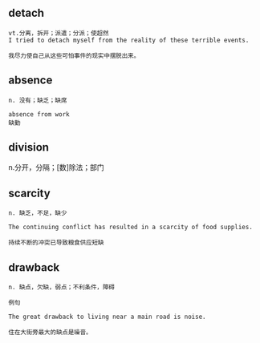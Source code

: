 ## detach
```
vt.分离，拆开；派遣；分派；使超然
I tried to detach myself from the reality of these terrible events.

我尽力使自己从这些可怕事件的现实中摆脱出来。
```

## absence
```
n. 没有；缺乏；缺席

absence from work
缺勤
```

## division
n.分开，分隔；[数]除法；部门

## scarcity
```
n. 缺乏，不足，缺少

The continuing conflict has resulted in a scarcity of food supplies.

持续不断的冲突已导致粮食供应短缺
```
## drawback
```
n. 缺点，欠缺，弱点；不利条件，障碍

例句

The great drawback to living near a main road is noise.

住在大街旁最大的缺点是噪音。
```